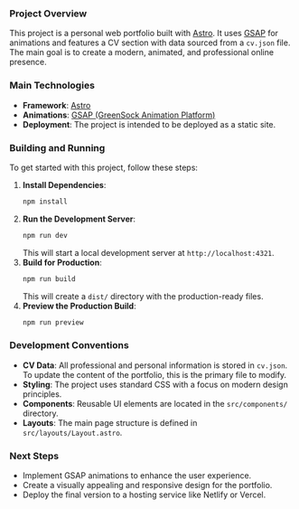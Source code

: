 ### Project Overview

This project is a personal web portfolio built with [Astro](https://astro.build/). It uses [GSAP](https://greensock.com/gsap/) for animations and features a CV section with data sourced from a `cv.json` file. The main goal is to create a modern, animated, and professional online presence.

### Main Technologies

-   **Framework**: [Astro](https://astro.build/)
-   **Animations**: [GSAP (GreenSock Animation Platform)](https://greensock.com/gsap/)
-   **Deployment**: The project is intended to be deployed as a static site.

### Building and Running

To get started with this project, follow these steps:

1.  **Install Dependencies**:
    ```bash
    npm install
    ```
2.  **Run the Development Server**:
    ```bash
    npm run dev
    ```
    This will start a local development server at `http://localhost:4321`.
3.  **Build for Production**:
    ```bash
    npm run build
    ```
    This will create a `dist/` directory with the production-ready files.
4.  **Preview the Production Build**:
    ```bash
    npm run preview
    ```

### Development Conventions

-   **CV Data**: All professional and personal information is stored in `cv.json`. To update the content of the portfolio, this is the primary file to modify.
-   **Styling**: The project uses standard CSS with a focus on modern design principles.
-   **Components**: Reusable UI elements are located in the `src/components/` directory.
-   **Layouts**: The main page structure is defined in `src/layouts/Layout.astro`.

### Next Steps

-   Implement GSAP animations to enhance the user experience.
-   Create a visually appealing and responsive design for the portfolio.
-   Deploy the final version to a hosting service like Netlify or Vercel.
